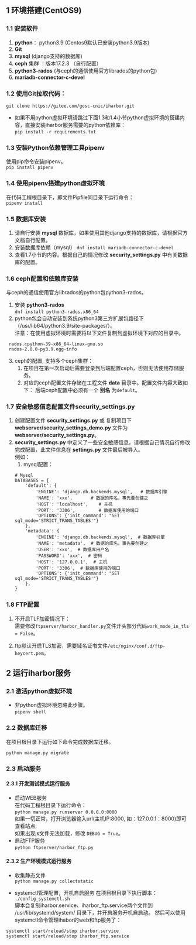 ## 1 环境搭建(CentOS9)
### 1.1 安装软件 
1. **python**： python3.9 (Centos9默认已安装python3.9版本)  
2. **Git**
3. **mysql** (django支持的数据库)
4. **ceph** 集群 ：版本17.2.3 （自行配置）
5. **python3-rados** (与ceph的通信使用官方librados的python包)
6. **mariadb-connector-c-devel** 

### 1.2 使用Git拉取代码： 
```
git clone https://gitee.com/gosc-cnic/iharbor.git
```
* 如果不用python虚拟环境请跳过下面1.3和1.4小节python虚拟环境的搭建内容，直接安装iharbor服务需要的python依赖库：   
```pip install -r requirements.txt```   
### 1.3 安装Python依赖管理工具pipenv
使用pip命令安装pipenv。  
```pip install pipenv```
### 1.4  使用pipenv搭建python虚拟环境
在代码工程根目录下，即文件Pipfile同目录下运行命令：  
```pipenv install```

### 1.5 数据库安装
1. 请自行安装 **mysql** 数据库，如果使用其他django支持的数据库，请根据官方文档自行配置。  
2. 安装数据库依赖（mysql）
   ``` dnf install mariadb-connector-c-devel ```
3. 查看1.7小节的内容。根据自己的情况修改 **security_settings.py** 中有关数据库的配置。


### 1.6 ceph配置和依赖库安装
与ceph的通信使用官方librados的python包python3-rados。
1. 安装 **python3-rados**  
``` dnf install python3-rados.x86_64 ```
2. python包会自动安装到系统python3第三方扩展包路径下（/usr/lib64/python3.9/site-packages/）。  
    注意：在使用虚拟环境时需要将以下文件复制到虚拟环境下对应的目录中。
```
 rados.cpython-39-x86_64-linux-gnu.so 
 rados-2.0.0-py3.9.egg-info  
```
3. ceph的配置, 支持多个ceph集群：  
   1. 在项目在第一次启动后需要登录到后端配置ceph，否则无法使用存储服务。
   2. 对应的ceph配置文件存储在工程文件 **data** 目录中。配置文件内容大致如下：
   后端ceph配置中必须有一个 **别名** 为`default`。


### 1.7 安全敏感信息配置文件security_settings.py
1. 创建配置文件 **security_settings.py** 或 复制项目下 **webserver/security_settings_demo.py** 文件为 **webserver/security_settings.py**。  
2. **security_settings.py** 中定义了一些安全敏感信息，请根据自己情况自行修改完成配置，此文件信息在 **settings.py** 文件最后被导入。  
    例如：
   1. mysql配置：
    ```
    # Mysql
    DATABASES = {
        'default': {
            'ENGINE': 'django.db.backends.mysql',   # 数据库引擎
            'NAME': 'xxx',       # 数据的库名，事先要创建之
            'HOST': 'localhost',    # 主机
            'PORT': '3306',         # 数据库使用的端口
            'OPTIONS': {'init_command': "SET sql_mode='STRICT_TRANS_TABLES'"}
        },
        'metadata': {
            'ENGINE': 'django.db.backends.mysql',  # 数据库引擎
            'NAME': 'metadata',  # 数据的库名，事先要创建之
            'USER': 'xxx',  # 数据库用户名
            'PASSWORD': 'xxx',  # 密码
            'HOST': '127.0.0.1',  # 主机
            'PORT': '3306',  # 数据库使用的端口
            'OPTIONS': {'init_command': "SET sql_mode='STRICT_TRANS_TABLES'"}
        },
    }
    ```

### 1.8 FTP配置
1. 不开启TLF加密情况下：  
需要修改`ftpserver/harbor_handler.py`文件开头部分代码`work_mode_in_tls = False`。
   
2. ftp默认开启TLS加密，需要域名证书文件`/etc/nginx/conf.d/ftp-keycert.pem`。  

## 2 运行iharbor服务
### 2.1 激活python虚拟环境  
* 非python虚拟环境忽略此步骤。  
```pipenv shell```

### 2.2 数据库迁移
在项目根目录下运行如下命令完成数据库迁移。  
```
python manage.py migrate
```
### 2.3 启动服务
#### 2.3.1 开发测试模式运行服务
* 启动WEB服务   
在代码工程根目录下运行命令：  
```python manage.py runserver 0.0.0.0:8000```   
如果一切正常，打开浏览器输入url(主机IP:8000, 如：127.0.0.1：8000)即可查看站点;  
  如果出现js文件无法加载，修改 `DEBUG = True`。
* 启动FTP服务   
```python ftpserver/harbor_ftp.py```

#### 2.3.2 生产环境模式运行服务
* 收集静态文件  
```python manage.py collectstatic```

* systemctl管理配置，开机自启服务
在项目根目录下执行脚本：   
```./config_systemctl.sh```   
脚本会复制iharbor.service、iharbor_ftp.service两个文件到 /usr/lib/systemd/system/ 目录下，并开启服务开机自启动。
然后可以使用systemctl命令管理ihabor的web和ftp服务了：
```
systemctl start/reload/stop iharbor.service
systemctl start/reload/stop iharbor_ftp.service
```


